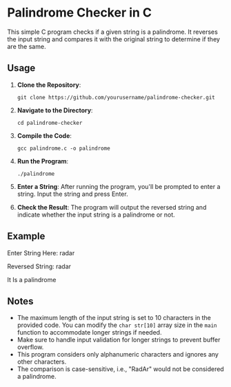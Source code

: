 # Palindrome Checker in C

This simple C program checks if a given string is a palindrome. It reverses the input string and compares it with the original string to determine if they are the same.

## Usage

1. **Clone the Repository**: 
    ```
    git clone https://github.com/yourusername/palindrome-checker.git
    ```

2. **Navigate to the Directory**: 
    ```
    cd palindrome-checker
    ```

3. **Compile the Code**:
    ```
    gcc palindrome.c -o palindrome
    ```

4. **Run the Program**:
    ```
    ./palindrome
    ```

5. **Enter a String**:
    After running the program, you'll be prompted to enter a string. Input the string and press Enter.

6. **Check the Result**:
    The program will output the reversed string and indicate whether the input string is a palindrome or not.

## Example
Enter String Here: radar

Reversed String: radar

It Is a palindrome


## Notes

- The maximum length of the input string is set to 10 characters in the provided code. You can modify the `char str[10]` array size in the `main` function to accommodate longer strings if needed.
- Make sure to handle input validation for longer strings to prevent buffer overflow.
- This program considers only alphanumeric characters and ignores any other characters.
- The comparison is case-sensitive, i.e., "RadAr" would not be considered a palindrome.


